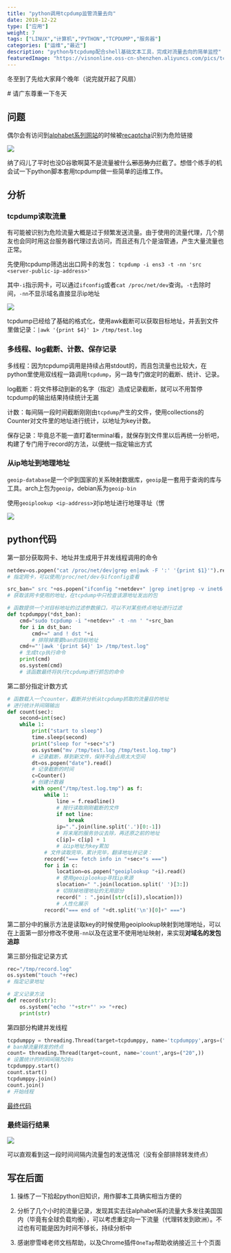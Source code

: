 ```yaml
---
title: "python调用tcpdump监管流量去向"
date: 2018-12-22
type: ["应用"]
weight: 7
tags: ["LINUX","计算机","PYTHON","TCPDUMP","服务器"]
categories: ["运维","最近"]
description: "python与tcpdump配合shell基础文本工具，完成对流量去向的简单监控"
featuredImage: "https://visnonline.oss-cn-shenzhen.aliyuncs.com/pics/tcpdump-py/icon.jpg"
---
```


冬至到了先给大家拜个晚年（说完就开起了风扇）

\# 请广东尊重一下冬天

## 问题

偶尔会有访问到[alphabet系列网站](https://www.wikiwand.com/zh/Alphabet)的时候被[recaptcha](https://www.wikiwand.com/zh-hant/ReCAPTCHA)识别为危险链接

![](https://visnonline.oss-cn-shenzhen.aliyuncs.com/pics/tcpdump-py/01.png)

纳了闷儿了平时也没D谷歌啊莫不是流量被什么~~邪恶势力~~拦截了。想借个练手的机会试一下python脚本套用tcpdump做一些简单的运维工作。

## 分析

### tcpdump读取流量

有可能被识别为危险流量大概是过于频繁发送流量。由于使用的流量代理，几个朋友也会同时用这台服务器代理过去访问，而且还有几个是油管通，产生大量流量也正常。

先使用tcpdump筛选出出口网卡的发包：
``tcpdump -i ens3 -t -nn 'src <server-public-ip-address>'``

其中``-i``指示网卡，可以通过``ifconfig``或者``cat /proc/net/dev``查询。``-t``去除时间，``-nn``不显示域名直接显示ip地址

![](https://visnonline.oss-cn-shenzhen.aliyuncs.com/pics/tcpdump-py/02.png)

tcpdump已经给了基础的格式化，使用awk截断可以获取目标地址，并丢到文件里做记录：``|awk '{print $4}' 1> /tmp/test.log``

### 多线程、log截断、计数、保存记录

多线程：因为tcpdump调用是持续占用stdout的，而且包流量也比较大，在python里使用双线程一路调用``tcpdump``，另一路专门做定时的截断、统计、记录。

log截断：将文件移动到新的名字（指定）造成记录截断，就可以不用暂停tcpdump的输出结果持续统计无漏

计数：每间隔一段时间截断刚刚由``tcpdump``产生的文件，使用collections的Counter对文件里的地址进行统计，以地址为key计数。

保存记录：毕竟总不能一直盯着terminal看，就保存到文件里以后再统一分析吧，构建了专门用于record的方法，以便统一指定输出方式

### 从ip地址到地理地址

``geoip-database``是一个IP到国家的关系映射数据库，``geoip``是一套用于查询的库与工具。arch上包为``geoip``，debian系为``geoip-bin``

使用``geoiplookup <ip-address>``对ip地址进行地理寻址（愣

![](https://visnonline.oss-cn-shenzhen.aliyuncs.com/pics/tcpdump-py/03.png)

## python代码

第一部分获取网卡、地址并生成用于并发线程调用的命令
```python
netdev=os.popen("cat /proc/net/dev|grep en|awk -F ':' '{print $1}'").read().split('\n')[0]
# 指定网卡，可以使用/proc/net/dev与ifconfig查看

src_ban=" src "+os.popen("ifconfig "+netdev+" |grep inet|grep -v inet6|awk '{print $2}'").read().split('\n')[0]
# 获取该网卡使用的地址，在tcpdump中只检查该源地址发出的包

# 函数提供一个对目标地址的过滤参数接口，可以不对某些终点地址进行过滤
def tcpdumppy(*dst_ban):
    cmd="sudo tcpdump -i "+netdev+" -t -nn ' "+src_ban      
    for i in dst_ban:
        cmd+=" and ! dst "+i        
        # 排除掉需要ban的目标地址
    cmd+="'|awk '{print $4}' 1> /tmp/test.log"
    # 生成tcp执行命令
    print(cmd)
    os.system(cmd)
    # 该函数最终将执行tcpdump进行抓包的命令
```

第二部分指定计数方式
```python
# 函数载入一个counter，截断并分析从tcpdump抓取的流量目的地址
# 进行统计并间隔输出
def count(sec):
    second=int(sec)
    while 1:
        print("start to sleep")
        time.sleep(second)
        print("sleep for "+sec+"s")
        os.system("mv /tmp/test.log /tmp/test.log.tmp")     
        # 记录截断，移到新文件，保持不会占用太大空间
        dt=os.popen("date").read()
        # 记录截断的时间
        c=Counter()                                         
        # 创建计数器
        with open("/tmp/test.log.tmp") as f:
            while 1:
                line = f.readline()
                # 按行读取刚刚截断的文件
                if not line:
                    break
                ip=".".join(line.split('.')[0:-1])          
                # 将末尾的服务协议去除，再还原之前的地址
                c[ip]= c[ip] + 1              
                # 以ip地址为key累加
            # 文件读取完毕，累计完毕，翻译地址并记录：
            record("=== fetch info in "+sec+"s ===")
            for i in c:
                location=os.popen("geoiplookup "+i).read() 
                # 使用geoiplookup寻找ip来源
                slocation=" ".join(location.split(' ')[3:]) 
                # 切除掉地理地址的无用部分
                record(" : ".join([str(c[i]),slocation]))            
                # 人性化展示
            record("=== end of "+dt.split('\n')[0]+" ===")
```

第二部分中的展示方法是读取key的时候使用geoiplookup映射到地理地址，可以在上面第一部分修改不使用``-nn``以及在这里不使用地址映射，来实现**对域名的发包追踪**

第三部分指定记录方式
```python
rec="/tmp/record.log"
os.system("touch "+rec)
# 指定记录地址

# 定义记录方法
def record(str):
    os.system("echo '"+str+"' >> "+rec)
    print(str)
```

第四部分构建并发线程
```python
tcpdumppy = threading.Thread(target=tcpdumppy, name='tcpdumppy',args=("183.236.0.89","183.40.214.231"))
# ban掉流量转发的终点
count= threading.Thread(target=count, name='count',args=("20",))
# 设置统计的时间间隔为20s
tcpdumppy.start()
count.start()
tcpdumppy.join()
count.join()
# 开始线程
```

[最终代码](/files/tcplisten.py)

### 最终运行结果

![](https://visnonline.oss-cn-shenzhen.aliyuncs.com/pics/tcpdump-py/04.png)

可以直观看到这一段时间间隔内流量包的发送情况（没有全部排除转发终点）

## 写在后面

1. 操练了一下拾起python旧知识，用作脚本工具确实相当方便的

2. 分析了几个小时的流量记录，发现其实去往alphabet系的流量大多发往美国国内（毕竟有全球负载均衡），可以考虑重定向一下流量（代理转发到欧洲）。不过也有可能是因为时间不够长，持续分析中

3. 感谢廖雪峰老师文档帮助，以及Chrome插件``OneTap``帮助收纳接近三十个页面